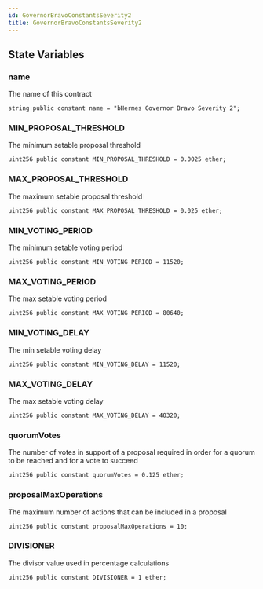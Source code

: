```yaml
---
id: GovernorBravoConstantsSeverity2
title: GovernorBravoConstantsSeverity2
---
```



## State Variables
### name
The name of this contract


```solidity
string public constant name = "bHermes Governor Bravo Severity 2";
```


### MIN_PROPOSAL_THRESHOLD
The minimum setable proposal threshold


```solidity
uint256 public constant MIN_PROPOSAL_THRESHOLD = 0.0025 ether;
```


### MAX_PROPOSAL_THRESHOLD
The maximum setable proposal threshold


```solidity
uint256 public constant MAX_PROPOSAL_THRESHOLD = 0.025 ether;
```


### MIN_VOTING_PERIOD
The minimum setable voting period


```solidity
uint256 public constant MIN_VOTING_PERIOD = 11520;
```


### MAX_VOTING_PERIOD
The max setable voting period


```solidity
uint256 public constant MAX_VOTING_PERIOD = 80640;
```


### MIN_VOTING_DELAY
The min setable voting delay


```solidity
uint256 public constant MIN_VOTING_DELAY = 11520;
```


### MAX_VOTING_DELAY
The max setable voting delay


```solidity
uint256 public constant MAX_VOTING_DELAY = 40320;
```


### quorumVotes
The number of votes in support of a proposal required in order for a quorum to be reached and for a vote to succeed


```solidity
uint256 public constant quorumVotes = 0.125 ether;
```


### proposalMaxOperations
The maximum number of actions that can be included in a proposal


```solidity
uint256 public constant proposalMaxOperations = 10;
```


### DIVISIONER
The divisor value used in percentage calculations


```solidity
uint256 public constant DIVISIONER = 1 ether;
```


